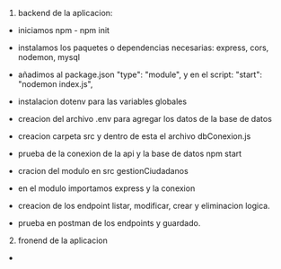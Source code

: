 1. backend de la aplicacion:
- iniciamos npm - npm init
- instalamos los paquetes o dependencias necesarias: express, cors, nodemon, mysql
- añadimos al package.json "type": "module", y en el script: "start": "nodemon index.js",
- instalacion dotenv para las variables globales

- creacion del archivo .env para agregar los datos de la base de datos 
- creacion carpeta src y dentro de esta el archivo dbConexion.js
- prueba de la conexion de la api y la base de datos npm start

- cracion del modulo en src gestionCiudadanos
- en el modulo importamos express y la conexion 
- creacion de los endpoint listar, modificar, crear y eliminacion logica.

- prueba en postman de los endpoints y guardado.

2. fronend de la aplicacion
- 